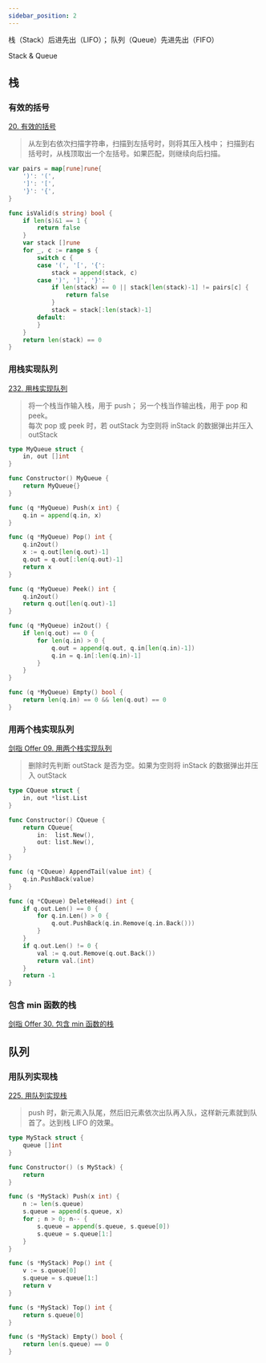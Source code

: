 ```yaml
---
sidebar_position: 2
---
```


栈（Stack）后进先出（LIFO）； 队列（Queue）先进先出（FIFO）

Stack & Queue

## 栈

### 有效的括号

[20. 有效的括号](https://leetcode.cn/problems/valid-parentheses)

> 从左到右依次扫描字符串，扫描到左括号时，则将其压入栈中；
> 扫描到右括号时，从栈顶取出一个左括号。如果匹配，则继续向后扫描。

```go
var pairs = map[rune]rune{
	')': '(',
	']': '[',
	'}': '{',
}

func isValid(s string) bool {
	if len(s)&1 == 1 {
		return false
	}
	var stack []rune
	for _, c := range s {
		switch c {
		case '(', '[', '{':
			stack = append(stack, c)
		case ')', ']', '}':
			if len(stack) == 0 || stack[len(stack)-1] != pairs[c] {
				return false
			}
			stack = stack[:len(stack)-1]
		default:
		}
	}
	return len(stack) == 0
}
```

### 用栈实现队列

[232. 用栈实现队列](https://leetcode.cn/problems/implement-queue-using-stacks)

> 将一个栈当作输入栈，用于 push；
> 另一个栈当作输出栈，用于 pop 和 peek。  
> 每次 pop 或 peek 时，若 outStack 为空则将 inStack 的数据弹出并压入 outStack

```go
type MyQueue struct {
	in, out []int
}

func Constructor() MyQueue {
	return MyQueue{}
}

func (q *MyQueue) Push(x int) {
	q.in = append(q.in, x)
}

func (q *MyQueue) Pop() int {
	q.in2out()
	x := q.out[len(q.out)-1]
	q.out = q.out[:len(q.out)-1]
	return x
}

func (q *MyQueue) Peek() int {
	q.in2out()
	return q.out[len(q.out)-1]
}

func (q *MyQueue) in2out() {
	if len(q.out) == 0 {
		for len(q.in) > 0 {
			q.out = append(q.out, q.in[len(q.in)-1])
			q.in = q.in[:len(q.in)-1]
		}
	}
}

func (q *MyQueue) Empty() bool {
	return len(q.in) == 0 && len(q.out) == 0
}
```

### 用两个栈实现队列

[剑指 Offer 09. 用两个栈实现队列](https://leetcode.cn/problems/yong-liang-ge-zhan-shi-xian-dui-lie-lcof)

> 删除时先判断 outStack 是否为空。如果为空则将 inStack 的数据弹出并压入 outStack

```go
type CQueue struct {
	in, out *list.List
}

func Constructor() CQueue {
	return CQueue{
		in:  list.New(),
		out: list.New(),
	}
}

func (q *CQueue) AppendTail(value int) {
	q.in.PushBack(value)
}

func (q *CQueue) DeleteHead() int {
	if q.out.Len() == 0 {
		for q.in.Len() > 0 {
			q.out.PushBack(q.in.Remove(q.in.Back()))
		}
	}
	if q.out.Len() != 0 {
		val := q.out.Remove(q.out.Back())
		return val.(int)
	}
	return -1
}
```

### 包含 min 函数的栈

[剑指 Offer 30. 包含 min 函数的栈](https://leetcode.cn/problems/bao-han-minhan-shu-de-zhan-lcof)

## 队列

### 用队列实现栈

[225. 用队列实现栈](https://leetcode.cn/problems/implement-stack-using-queues)

> push 时，新元素入队尾，然后旧元素依次出队再入队，这样新元素就到队首了。达到栈 LIFO 的效果。

```go
type MyStack struct {
	queue []int
}

func Constructor() (s MyStack) {
	return
}

func (s *MyStack) Push(x int) {
	n := len(s.queue)
	s.queue = append(s.queue, x)
	for ; n > 0; n-- {
		s.queue = append(s.queue, s.queue[0])
		s.queue = s.queue[1:]
	}
}

func (s *MyStack) Pop() int {
	v := s.queue[0]
	s.queue = s.queue[1:]
	return v
}

func (s *MyStack) Top() int {
	return s.queue[0]
}

func (s *MyStack) Empty() bool {
	return len(s.queue) == 0
}
```
